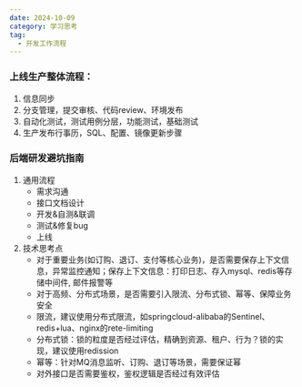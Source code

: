 ```yaml
---
date: 2024-10-09
category: 学习思考
tag:
  - 开发工作流程
---
```


### 上线生产整体流程：

1. 信息同步
2. 分支管理，提交审核、代码review、环境发布
3. 自动化测试，测试用例分层，功能测试，基础测试
4. 生产发布行事历，SQL、配置、镜像更新步骤

### 后端研发避坑指南

1. 通用流程
   - 需求沟通
   - 接口文档设计
   - 开发&自测&联调
   - 测试&修复bug
   - 上线
2. 技术思考点
   - 对于重要业务(如订购、退订、支付等核心业务)，是否需要保存上下文信息，异常监控通知；保存上下文信息：打印日志、存入mysql、redis等存储中间件, 邮件报警等
   - 对于高频、分布式场景，是否需要引入限流、分布式锁、幂等、保障业务安全
   - 限流，建议使用分布式限流，如springcloud-alibaba的Sentinel、redis+lua、nginx的rete-limiting
   - 分布式锁：锁的粒度是否经过评估，精确到资源、租户、行为？锁的实现，建议使用redission
   - 幂等：针对MQ消息监听、订购、退订等场景，需要保证幂
   - 对外接口是否需要鉴权，鉴权逻辑是否经过有效评估
